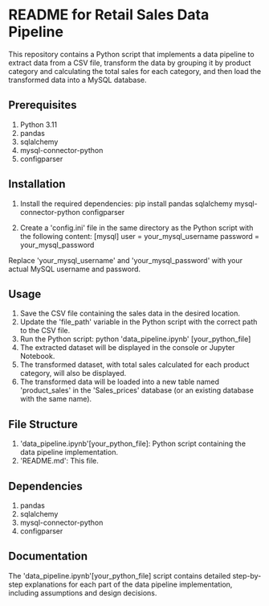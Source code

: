 # README for Retail Sales Data Pipeline


This repository contains a Python script that implements a data pipeline to extract data from a CSV file, transform the data by grouping it by product category and calculating the total sales for each category, and then load the transformed data into a MySQL database.


## Prerequisites

1. Python 3.11
2. pandas
3. sqlalchemy
4. mysql-connector-python
5. configparser


## Installation

1. Install the required dependencies:
    pip install pandas sqlalchemy mysql-connector-python configparser

2. Create a 'config.ini' file in the same directory as the Python script with the following content:
    [mysql]
user = your_mysql_username
password = your_mysql_password

Replace 'your_mysql_username' and 'your_mysql_password' with your actual MySQL username and password.


## Usage

1. Save the CSV file containing the sales data in the desired location.
2. Update the 'file_path' variable in the Python script with the correct path to the CSV file.
3. Run the Python script:
    python 'data_pipeline.ipynb' [your_python_file]
4. The extracted dataset will be displayed in the console or Jupyter Notebook.
5. The transformed dataset, with total sales calculated for each product category, will also be displayed.
6. The transformed data will be loaded into a new table named 'product_sales' in the 'Sales_prices' database (or an existing database with the same name).


## File Structure

1. 'data_pipeline.ipynb'[your_python_file]: Python script containing the data pipeline implementation.
2. 'README.md': This file.


## Dependencies

1. pandas
2. sqlalchemy
3. mysql-connector-python
4. configparser


## Documentation

The 'data_pipeline.ipynb'[your_python_file] script contains detailed step-by-step explanations for each part of the data pipeline implementation, including assumptions and design decisions.
